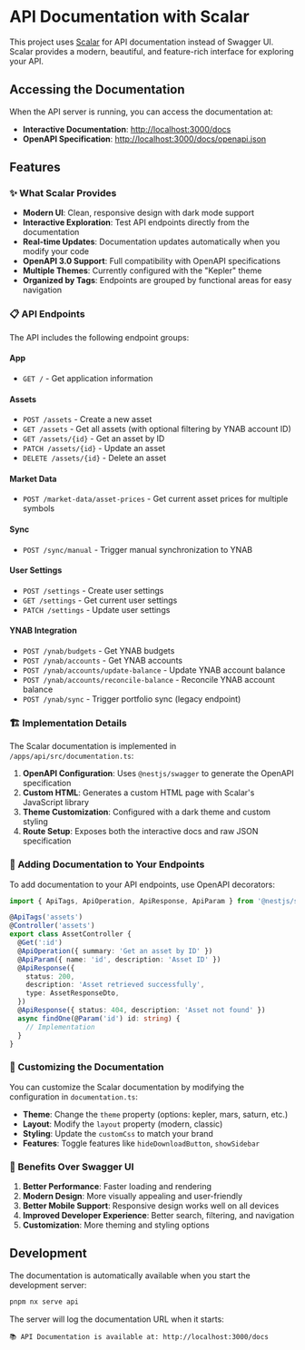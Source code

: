 # API Documentation with Scalar

This project uses [Scalar](https://scalar.com/) for API documentation instead of Swagger UI. Scalar provides a modern, beautiful, and feature-rich interface for exploring your API.

## Accessing the Documentation

When the API server is running, you can access the documentation at:

- **Interactive Documentation**: [http://localhost:3000/docs](http://localhost:3000/docs)
- **OpenAPI Specification**: [http://localhost:3000/docs/openapi.json](http://localhost:3000/docs/openapi.json)

## Features

### ✨ What Scalar Provides

- **Modern UI**: Clean, responsive design with dark mode support
- **Interactive Exploration**: Test API endpoints directly from the documentation
- **Real-time Updates**: Documentation updates automatically when you modify your code
- **OpenAPI 3.0 Support**: Full compatibility with OpenAPI specifications
- **Multiple Themes**: Currently configured with the "Kepler" theme
- **Organized by Tags**: Endpoints are grouped by functional areas for easy navigation

### 📋 API Endpoints

The API includes the following endpoint groups:

#### **App**

- `GET /` - Get application information

#### **Assets**

- `POST /assets` - Create a new asset
- `GET /assets` - Get all assets (with optional filtering by YNAB account ID)
- `GET /assets/{id}` - Get an asset by ID
- `PATCH /assets/{id}` - Update an asset
- `DELETE /assets/{id}` - Delete an asset

#### **Market Data**

- `POST /market-data/asset-prices` - Get current asset prices for multiple symbols

#### **Sync**

- `POST /sync/manual` - Trigger manual synchronization to YNAB

#### **User Settings**

- `POST /settings` - Create user settings
- `GET /settings` - Get current user settings
- `PATCH /settings` - Update user settings

#### **YNAB Integration**

- `POST /ynab/budgets` - Get YNAB budgets
- `POST /ynab/accounts` - Get YNAB accounts
- `POST /ynab/accounts/update-balance` - Update YNAB account balance
- `POST /ynab/accounts/reconcile-balance` - Reconcile YNAB account balance
- `POST /ynab/sync` - Trigger portfolio sync (legacy endpoint)

### 🏗️ Implementation Details

The Scalar documentation is implemented in `/apps/api/src/documentation.ts`:

1. **OpenAPI Configuration**: Uses `@nestjs/swagger` to generate the OpenAPI specification
2. **Custom HTML**: Generates a custom HTML page with Scalar's JavaScript library
3. **Theme Customization**: Configured with a dark theme and custom styling
4. **Route Setup**: Exposes both the interactive docs and raw JSON specification

### 📖 Adding Documentation to Your Endpoints

To add documentation to your API endpoints, use OpenAPI decorators:

```typescript
import { ApiTags, ApiOperation, ApiResponse, ApiParam } from '@nestjs/swagger';

@ApiTags('assets')
@Controller('assets')
export class AssetController {
  @Get(':id')
  @ApiOperation({ summary: 'Get an asset by ID' })
  @ApiParam({ name: 'id', description: 'Asset ID' })
  @ApiResponse({
    status: 200,
    description: 'Asset retrieved successfully',
    type: AssetResponseDto,
  })
  @ApiResponse({ status: 404, description: 'Asset not found' })
  async findOne(@Param('id') id: string) {
    // Implementation
  }
}
```

### 🎨 Customizing the Documentation

You can customize the Scalar documentation by modifying the configuration in `documentation.ts`:

- **Theme**: Change the `theme` property (options: kepler, mars, saturn, etc.)
- **Layout**: Modify the `layout` property (modern, classic)
- **Styling**: Update the `customCss` to match your brand
- **Features**: Toggle features like `hideDownloadButton`, `showSidebar`

### 🚀 Benefits Over Swagger UI

1. **Better Performance**: Faster loading and rendering
2. **Modern Design**: More visually appealing and user-friendly
3. **Better Mobile Support**: Responsive design works well on all devices
4. **Improved Developer Experience**: Better search, filtering, and navigation
5. **Customization**: More theming and styling options

## Development

The documentation is automatically available when you start the development server:

```bash
pnpm nx serve api
```

The server will log the documentation URL when it starts:

```log
📚 API Documentation is available at: http://localhost:3000/docs
```

